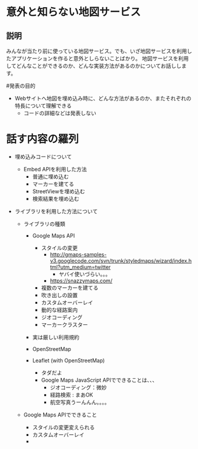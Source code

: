 # 意外と知らない地図サービス

## 説明
みんなが当たり前に使っている地図サービス。でも、いざ地図サービスを利用したアプリケーションを作ると意外としらないことばかり。
地図サービスを利用してどんなことができるのか、どんな実装方法があるのかについてお話しします。

#発表の目的
- Webサイトへ地図を埋め込み時に、どんな方法があるのか、またそれぞれの特長について理解できる
  - コードの詳細などは発表しない  

# 話す内容の羅列

- 埋め込みコードについて
  - Embed APIを利用した方法
    - 普通に埋め込む
    - マーカーを建てる
    - StreetViewを埋め込む
    - 検索結果を埋め込む

- ライブラリを利用した方法について
  - ライブラリの種類
    - Google Maps API
      - スタイルの変更
        - http://gmaps-samples-v3.googlecode.com/svn/trunk/styledmaps/wizard/index.html?utm_medium=twitter
          - ヤバイ使いづらい。。。
        - https://snazzymaps.com/
      - 複数のマーカーを建てる
      - 吹き出しの設置
      - カスタムオーバーレイ
      - 動的な経路案内
      - ジオコーディング
      - マーカークラスター

    - 実は厳しい利用規約

    - OpenStreetMap

    - Leaflet (with OpenStreetMap)
      - タダだよ
      - Google Maps JavaScript APIでできることは、、、
        - ジオコーディング：微妙
        - 経路検索 : まあOK
        - 航空写真うーんんん。。。。

  - Google Maps APIでできること
    - スタイルの変更変えられる
    - カスタムオーバーレイ
    -
